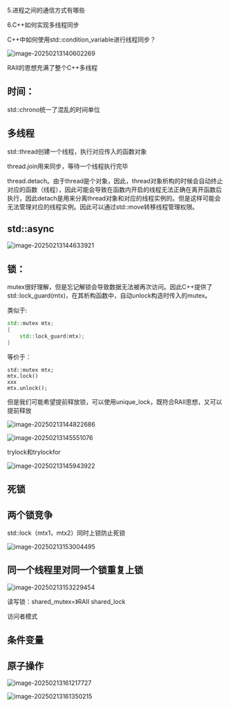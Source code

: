 5.进程之间的通信方式有哪些

6.C++如何实现多线程同步



 C++中如何使用std::condition_variable进行线程同步？



![image-20250213140602269](./assets/image-20250213140602269.png)



RAII的思想充满了整个C++多线程



## 时间：

std::chrono统一了混乱的时间单位

## 多线程

std::thread创建一个线程，执行对应传入的函数对象

thread.join用来同步，等待一个线程执行完毕

thread.detach。由于thread是个对象，因此，thread对象析构的时候会自动终止对应的函数（线程），因此可能会导致在函数内开启的线程无法正确在离开函数后执行，因此detach是用来分离thread对象和对应的线程实例的。但是这样可能会无法管理对应的线程实例。因此可以通过std::move转移线程管理权限。

## std::async

![image-20250213144633921](./assets/image-20250213144633921.png)

## 锁：

mutex很好理解，但是忘记解锁会导致数据无法被再次访问。因此C++提供了std::lock_guard(mtx)，在其析构函数中，自动unlock构造时传入的mutex。

类似于:

```cpp
std::mutex mtx;
{
    std::lock_guard(mtx);
}
```

等价于：

```
std::mutex mtx;
mtx.lock()
xxx
mtx.unlock();
```

但是我们可能希望提前释放锁，可以使用unique_lock，既符合RAII思想，又可以提前释放

![image-20250213144822686](./assets/image-20250213144822686.png)

![image-20250213145551076](./assets/image-20250213145551076.png)



trylock和trylockfor

![image-20250213145943922](./assets/image-20250213145943922.png)

## 死锁

## 两个锁竞争

std::lock（mtx1，mtx2）同时上锁防止死锁

![image-20250213153004495](./assets/image-20250213153004495.png)

## 同一个线程里对同一个锁重复上锁

![image-20250213153229454](./assets/image-20250213153229454.png)

读写锁：shared_mutex=》RAII shared_lock

访问者模式

## 条件变量

## 原子操作

![image-20250213161217727](./assets/image-20250213161217727.png)

![image-20250213161350215](./assets/image-20250213161350215.png)
